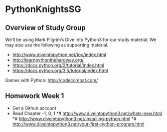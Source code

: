 # PythonKnightsSG

## Overview of Study Group

We’ll be using Mark Pilgrim’s Dive Into Python3 for our study material.  We may also use the following as supporting material.

* http://www.diveintopython.net/toc/index.html
* http://learnpythonthehardway.org/
* https://docs.python.org/2/tutorial/index.html
* https://docs.python.org/3.5/tutorial/index.html

Games with Python:  http://codecombat.com/


## Homework Week 1

* Get a Github account
* Read Chapter -1, 0, 1
*# http://www.diveintopython3.net/whats-new.html
*# http://www.diveintopython3.net/installing-python.html
*# http://www.diveintopython3.net/your-first-python-program.html


